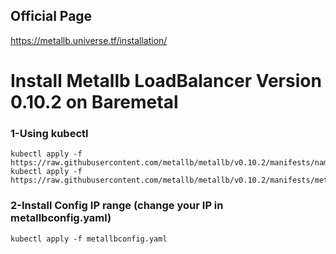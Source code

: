 ## Official Page
https://metallb.universe.tf/installation/

# Install Metallb LoadBalancer Version 0.10.2 on Baremetal

### 1-Using kubectl
```
kubectl apply -f https://raw.githubusercontent.com/metallb/metallb/v0.10.2/manifests/namespace.yaml
kubectl apply -f https://raw.githubusercontent.com/metallb/metallb/v0.10.2/manifests/metallb.yaml
```

### 2-Install Config IP range (change your IP in metallbconfig.yaml)
```
kubectl apply -f metallbconfig.yaml
```
